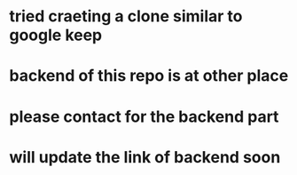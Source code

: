 # tried craeting a clone similar to google keep

# backend of this repo is at other place

# please contact for the backend part

# will update the link of backend soon